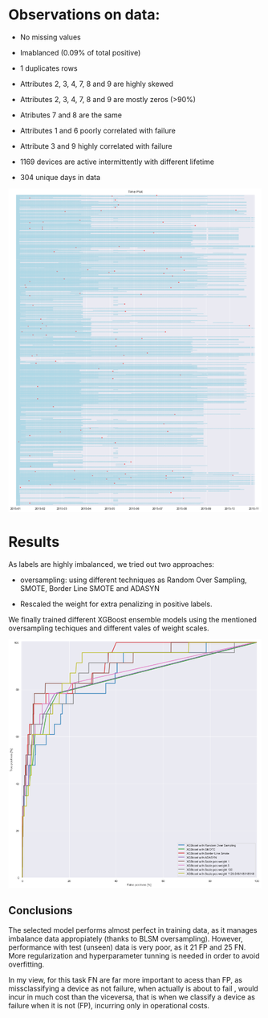 # Observations on data:

- No missing values

- Imablanced (0.09% of total positive)

- 1 duplicates rows

- Attributes 2, 3, 4, 7, 8 and 9 are highly skewed

- Attributes 2, 3, 4, 7, 8 and 9 are mostly zeros (>90%)

- Atributes 7 and 8 are the same

- Attributes 1 and 6 poorly correlated with failure

- Attribute 3 and 9 highly correlated with failure

- 1169 devices are active intermittently with different lifetime

- 304 unique days in data

![](imgs/timeplot.png)

# Results

As labels are highly imbalanced, we tried out two approaches:

- oversampling: using different techniques as Random Over Sampling, SMOTE, Border Line SMOTE and ADASYN

- Rescaled the weight for extra penalizing in positive labels.

We finally trained different XGBoost ensemble models using the mentioned oversampling techiques and different vales of weight scales.

![](imgs/imbalanced_data.png)

## Conclusions

The selected model performs almost perfect in training data, as it manages imbalance data appropiately (thanks to BLSM oversampling). However, performance with test (unseen) data is very poor, as it 21 FP and 25 FN. More regularization and hyperparameter tunning is needed in order to avoid overfitting.

In my view, for this task FN are far more important to acess than FP, as missclassifying a device as not failure, when actually is about to fail , would incur in much cost than the viceversa, that is when we classify a device as failure when it is not (FP), incurring only in operational costs.


```

```
